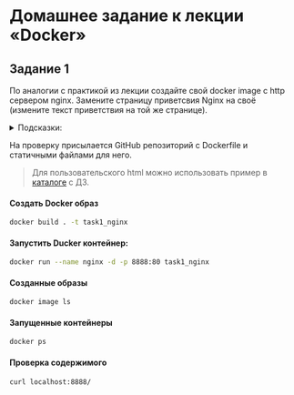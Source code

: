 # Домашнее задание к лекции «Docker»
## Задание 1  
По аналогии с практикой из лекции создайте свой docker image с http сервером nginx. Замените страницу приветсвия Nginx на своё (измените текст приветствия на той же странице). 


<details><summary>Подсказки: </summary>  
В официальном образе nginx стандартный путь к статичным файлам `/usr/share/nginx/html`.  
</details>  

На проверку присылается GitHub репозиторий с Dockerfile и статичными файлами для него.    
  > Для пользовательского html можно использовать пример в [каталоге](html/) с ДЗ.
  
 
#### Создать Docker образ

```bash
docker build . -t task1_nginx
```


#### Запустить Ducker контейнер:

```bash
docker run --name nginx -d -p 8888:80 task1_nginx
```


#### Созданные образы

```bash
docker image ls
```



#### Запущенные контейнеры

```bash
docker ps
```


#### Проверка содержимого

```bash
curl localhost:8888/
```
